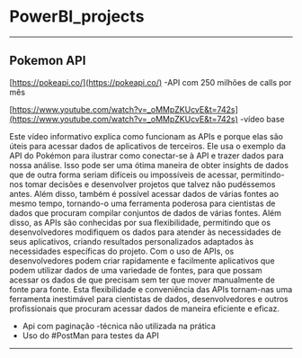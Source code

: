 # PowerBI_projects

---

## Pokemon API

[https://pokeapi.co/](https://pokeapi.co/) -API com 250 milhões de calls por mês

[https://www.youtube.com/watch?v=_oMMpZKUcvE&t=742s](https://www.youtube.com/watch?v=_oMMpZKUcvE&t=742s) -vídeo base 

Este vídeo informativo explica como funcionam as APIs e porque elas são úteis para acessar dados de aplicativos de terceiros. Ele usa o exemplo da API do Pokémon para ilustrar como conectar-se à API e trazer dados para nossa análise. Isso pode ser uma ótima maneira de obter insights de dados que de outra forma seriam difíceis ou impossíveis de acessar, permitindo-nos tomar decisões e desenvolver projetos que talvez não pudéssemos antes. Além disso, também é possível acessar dados de várias fontes ao mesmo tempo, tornando-o uma ferramenta poderosa para cientistas de dados que procuram compilar conjuntos de dados de várias fontes. Além disso, as APIs são conhecidas por sua flexibilidade, permitindo que os desenvolvedores modifiquem os dados para atender às necessidades de seus aplicativos, criando resultados personalizados adaptados às necessidades específicas do projeto. Com o uso de APIs, os desenvolvedores podem criar rapidamente e facilmente aplicativos que podem utilizar dados de uma variedade de fontes, para que possam acessar os dados de que precisam sem ter que mover manualmente de fonte para fonte. Esta flexibilidade e conveniência das APIs tornam-nas uma ferramenta inestimável para cientistas de dados, desenvolvedores e outros profissionais que procuram acessar dados de maneira eficiente e eficaz.


- Api com paginação -técnica não utilizada na prática
- Uso do #PostMan para testes da API

---
